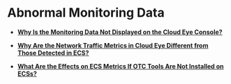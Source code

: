# Abnormal Monitoring Data<a name="EN-US_TOPIC_0238165238"></a>

-   **[Why Is the Monitoring Data Not Displayed on the Cloud Eye Console?](why-is-the-monitoring-data-not-displayed-on-the-cloud-eye-console.md)**  

-   **[Why Are the Network Traffic Metrics in Cloud Eye Different from Those Detected in ECS?](why-are-the-network-traffic-metrics-in-cloud-eye-different-from-those-detected-in-ecs.md)**  

-   **[What Are the Effects on ECS Metrics If OTC Tools Are Not Installed on ECSs?](what-are-the-effects-on-ecs-metrics-if-otc-tools-are-not-installed-on-ecss.md)**  


